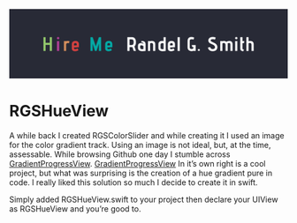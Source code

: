<a href="https://github.com/RGSSoftware/HireMe">
  <img src="https://github.com/RGSSoftware/HireMe/blob/master/HireMeBanner.png" >
</a>

# RGSHueView

A while back I created RGSColorSlider and while creating it I used an image for the color gradient track. Using an image is not ideal, but, at the time, assessable. While browsing Github one day I stumble across [GradientProgressView]. [GradientProgressView] In it’s own right is a cool project, but what was surprising is the creation of a hue gradient pure in code. I really liked this solution so much I decide to create it in swift.

Simply added RGSHueView.swift to your project then declare your UIView as RGSHueView and you’re good to.

[GradientProgressView]: <https://github.com/nrj/GradientProgressView>

